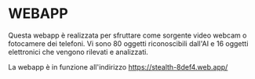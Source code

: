 # WEBAPP

Questa webapp è realizzata per sfruttare come sorgente video webcam o fotocamere dei telefoni. Vi sono 80 oggetti riconoscibili dall'AI e 16 oggetti elettronici che vengono rilevati e analizzati.

La webapp è in funzione all'indirizzo https://stealth-8def4.web.app/
